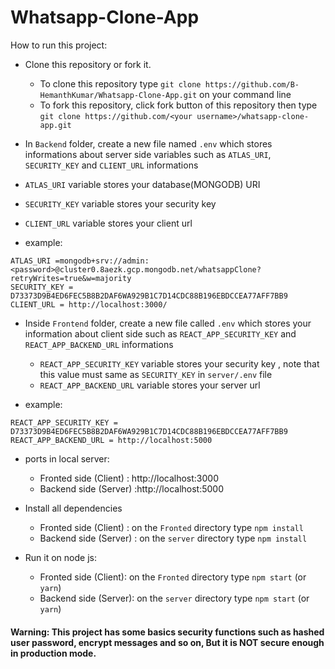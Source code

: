 # Whatsapp-Clone-App

How to run this project:

- Clone this repository or fork it.
  - To clone this repository type `git clone https://github.com/B-HemanthKumar/Whatsapp-Clone-App.git` on your command line
  - To fork this repository, click fork button of this repository then type `git clone https://github.com/<your username>/whatsapp-clone-app.git`

 - In `Backend` folder, create a new file named `.env` which stores informations about server side variables such as `ATLAS_URI`, `SECURITY_KEY` and `CLIENT_URL` informations
  - `ATLAS_URI` variable stores your database(MONGODB) URI  
  - `SECURITY_KEY` variable stores your security key 
  - `CLIENT_URL` variable stores your client url  

 - example:
  ```
  ATLAS_URI =mongodb+srv://admin:<password>@cluster0.8aezk.gcp.mongodb.net/whatsappClone?retryWrites=true&w=majority
  SECURITY_KEY = D73373D9B4ED6FEC5B8B2DAF6WA929B1C7D14CDC88B196EBDCCEA77AFF7BB9
  CLIENT_URL = http://localhost:3000/
  ```
- Inside `Frontend` folder, create a new file called `.env` which stores your information about client side such as `REACT_APP_SECURITY_KEY` and `REACT_APP_BACKEND_URL` informations

  - `REACT_APP_SECURITY_KEY` variable stores your security key , note that this value must same as `SECURITY_KEY` in `server/.env` file
  - `REACT_APP_BACKEND_URL` variable stores your server url  

 - example:
  ```
  REACT_APP_SECURITY_KEY = D73373D9B4ED6FEC5B8B2DAF6WA929B1C7D14CDC88B196EBDCCEA77AFF7BB9
  REACT_APP_BACKEND_URL = http://localhost:5000
  ```
- ports in local server:

  - Fronted side (Client) : http://localhost:3000
  - Backend side (Server) :http://localhost:5000

- Install all dependencies

  - Fronted side (Client) : on the `Fronted` directory type `npm install`
  - Backend side (Server) : on the `server` directory type `npm install`

- Run it on node js:

  - Fronted side (Client): on the `Fronted` directory type `npm start` (or `yarn`)
  - Backend side (Server): on the `server` directory type `npm start` (or `yarn`)

#### Warning: This project has some basics security functions such as hashed user password, encrypt messages and so on, But it is NOT secure enough in production mode.
